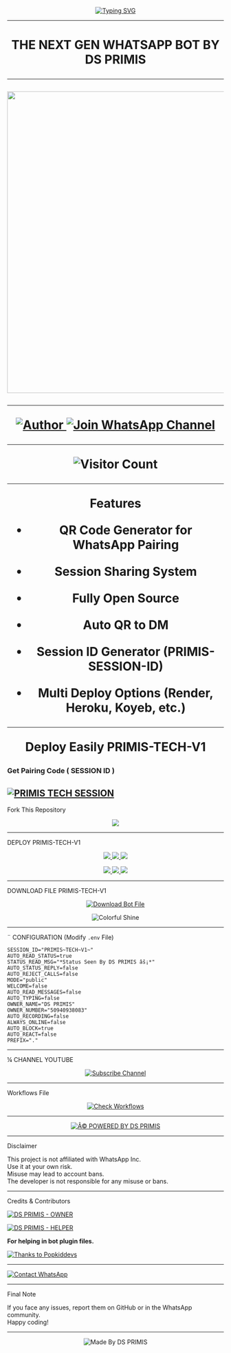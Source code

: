 <p align="center">
  <a href="https://git.io/typing-svg">
    <img src="https://readme-typing-svg.demolab.com?font=Black+Ops+One&size=100&pause=1000&color=FF0000&center=true&vCenter=true&width=1000&height=200&lines=PRIMIS-TECH-V1;BY+DS+PRIMIS" alt="Typing SVG" />
  </a>
</p>

---

<h1 align="center">THE NEXT GEN WHATSAPP BOT BY DS PRIMIS

---

<p align="center">
  <img src="https://files.catbox.moe/mxfazk.jpg" width="700"/>
</p>

---

<p align="center">
  <a href="https://github.com/PRIMIS1234">
    <img title="Author" src="https://img.shields.io/badge/Author-DS%20PRIMIS-ff004d?style=for-the-badge&logo=github&logoColor=white" />
  </a>
  <a href="https://whatsapp.com/channel/0029Vb6T8td5K3zQZbsKEU1R">
    <img title="Join WhatsApp Channel" src="https://img.shields.io/badge/Join-WhatsApp%20Channel-25D366?style=for-the-badge&logo=whatsapp&logoColor=white" />
  </a>
</p>

---

<p align="center">
  <img src="https://profile-counter.glitch.me/PRIMIS-TECH/count.svg" alt="Visitor Count" />
</p>

---

 Features

- QR Code Generator for WhatsApp Pairing
 
- Session Sharing System
 
- Fully Open Source
 
- Auto QR to DM
 
- Session ID Generator (PRIMIS-SESSION-ID)
 
- Multi Deploy Options (Render, Heroku, Koyeb, etc.)

---

Deploy Easily PRIMIS-TECH-V1

### Get Pairing Code ( SESSION ID )


[![PRIMIS TECH SESSION](https://img.shields.io/badge/PRIMIS%20-TECH%20SESSION-25D366?style=for-the-badge&logo=whatsapp&logoColor=white)](https://inconnu-xd-session-by-inconnu-boy-a1kg.onrender.com/)
---

 Fork This Repository

 <p align="center">
  <a href="https://github.com/inconnuboyxtech/INCONNU-XD/fork">
    <img src="https://img.shields.io/badge/Fork%20This-Repository-8A2BE2?style=for-the-badge&logo=github&logoColor=white" />
  </a>
</p>

---

 DEPLOY PRIMIS-TECH-V1

<p align="center">
  <a href="https://replit.com/github/PRIMIS1234/PRIMIS-TECH-V1">
    <img src="https://img.shields.io/badge/Deploy%20To%20Replit-FFA500?style=for-the-badge&logo=replit&logoColor=white" />
  </a>
  <a href="https://railway.app/new/template?template=https://github.com/PRIMIS1234/PRIMIS-TECH-V1">
    <img src="https://img.shields.io/badge/Deploy%20To%20Railway-8B5CF6?style=for-the-badge&logo=railway&logoColor=white" />
  </a>
  <a href="https://render.com/">
    <img src="https://img.shields.io/badge/Deploy%20To%20Render-06B6D4?style=for-the-badge&logo=render&logoColor=white" />
  </a>
</p>

<p align="center">
  <a href="https://dashboard.heroku.com/new?template=https://github.com/PRIMIS1234/PRIMIS-TECH-V1/tree/main">
    <img src="https://img.shields.io/badge/Deploy-Heroku-FF004D?style=for-the-badge&logo=heroku&logoColor=white" />
  </a>
  <a href="https://host.talkdrove.com/share-bot/82">
    <img src="https://img.shields.io/badge/Deploy-TaikDrove-6971FF?style=for-the-badge&logo=google-cloud&logoColor=white" />
  </a>
  <a href="https://app.koyeb.com/services/deploy?type=git&repository=PRIMIS1234/PRIMIS-TECH-V1&ports=3000">
    <img src="https://img.shields.io/badge/Deploy-Koyeb-FF009D?style=for-the-badge&logo=koyeb&logoColor=white" />
  </a>
</p>

---

 DOWNLOAD FILE PRIMIS-TECH-V1

<p align="center">
  <a href="https://github.com/PRIMIS1234/PRIMIS-TECH-V1/archive/refs/heads/main.zip">
    <img src="https://img.shields.io/badge/Download%20Bot-file-FF009D?style=for-the-badge&logo=github&logoColor=white" alt="Download Bot File" />
  </a>
</p>

<p align="center">
  <img src="https://i.imgur.com/LyHic3i.gif" alt="Colorful Shine" />
</p>

---

¨ CONFIGURATION (Modify `.env` File)

```
SESSION_ID="PRIMIS~TECH~V1~"
AUTO_READ_STATUS=true
STATUS_READ_MSG="*Status Seen By DS PRIMIS âš¡*"
AUTO_STATUS_REPLY=false
AUTO_REJECT_CALLS=false
MODE="public"
WELCOME=false
AUTO_READ_MESSAGES=false
AUTO_TYPING=false
OWNER_NAME="DS PRIMIS"
OWNER_NUMBER="50940938083"
AUTO_RECORDING=false
ALWAYS_ONLINE=false
AUTO_BLOCK=true
AUTO_REACT=false
PREFIX="."
```

---

¼ CHANNEL YOUTUBE

<p align="center">
  <a href="https://youtube.com/@butterfly_16_familly">
    <img src="https://img.shields.io/badge/Subscribe-Butterfly_16_Familly-red?style=for-the-badge&logo=youtube&logoColor=white" alt="Subscribe Channel" />
  </a>
</p>

---

 Workflows File

<p align="center">
  <a href="https://whatsapp.com/channel/0029Vb6T8td5K3zQZbsKEU1R">
    <img src="https://img.shields.io/badge/Check-Workflows-FF004D?style=for-the-badge&logo=whatsapp&logoColor=white" alt="Check Workflows" />
  </a>
</p>

---

<p align="center">
  <a href="https://github.com/PRIMIS1234">
    <img alt="Â© POWERED BY DS PRIMIS" src="https://img.shields.io/badge/Â©%20POWERED%20BY-DS%20PRIMIS-ff0000?style=for-the-badge&logo=github" />
  </a>
</p>

---

Disclaimer

This project is not affiliated with WhatsApp Inc.  
Use it at your own risk.  
Misuse may lead to account bans.  
The developer is not responsible for any misuse or bans.

---

 Credits & Contributors

> <a href="https://github.com/PRIMIS1234">
  <img alt="DS PRIMIS - OWNER" src="https://img.shields.io/badge/OWNER-âš¡DS%20PRIMISâš¡-FF0000?style=for-the-badge&logo=github" />
</a>  

> <a href="https://github.com/PRIMIS1234">
  <img alt="DS PRIMIS - HELPER" src="https://img.shields.io/badge/HELPER-âš¡DS%20PRIMISâš¡-00FFC6?style=for-the-badge&logo=github" />
</a>

<p><b>For helping in bot plugin files.</b></p>

<a href="https://github.com/popkiddevs">
  <img alt="Thanks to Popkiddevs" src="https://img.shields.io/badge/Thanks_To-Popkiddevs-blueviolet?style=for-the-badge&logo=github" />
</a>

---

<a href="https://wa.me/50940938083?text=âš¡%20HELLO%20DS%20PRIMIS%20TECH%20âš¡">
  <img alt="Contact WhatsApp" src="https://img.shields.io/badge/DEV-âš¡DS%20PRIMIS%20TECHâš¡-25D366?style=for-the-badge&logo=whatsapp&logoColor=white" />
</a>

---

 Final Note

If you face any issues, report them on GitHub or in the WhatsApp community.  
Happy coding! 

---

<p align="center">
  <img alt="Made By DS PRIMIS" src="https://img.shields.io/badge/Made%20by-DS%20PRIMIS-black?style=for-the-badge&logo=github" />
</p>
